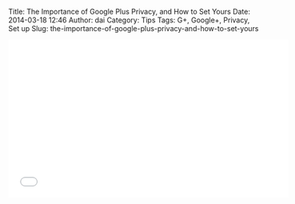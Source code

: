 Title: The Importance of Google Plus Privacy, and How to Set Yours
Date: 2014-03-18 12:46
Author: dai
Category: Tips
Tags: G+, Google+, Privacy, Set up
Slug: the-importance-of-google-plus-privacy-and-how-to-set-yours

<iframe width="560" height="315" src="//www.youtube-nocookie.com/embed/e-Hp6usW6Z8?rel=0" frameborder="0" allowfullscreen></iframe>
